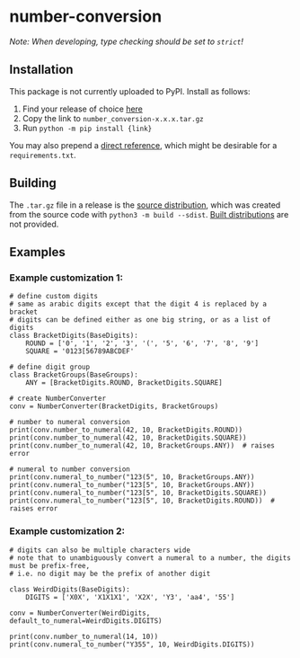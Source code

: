 # number-conversion

*Note: When developing, type checking should be set to `strict`!*

## Installation
This package is not currently uploaded to PyPI. Install as follows:

1. Find your release of choice [here](https://github.com/pschlo/number-conversion/releases)
2. Copy the link to `number_conversion-x.x.x.tar.gz`
3. Run `python -m pip install {link}`

You may also prepend a [direct reference](https://peps.python.org/pep-0440/#direct-references), which might be desirable for a `requirements.txt`.


## Building
The `.tar.gz` file in a release is the
[source distribution](https://packaging.python.org/en/latest/glossary/#term-Source-Distribution-or-sdist), which was created from the source code with `python3 -m build --sdist`.
[Built distributions](https://packaging.python.org/en/latest/glossary/#term-Built-Distribution)
are not provided.


## Examples

### Example customization 1:

```python3
# define custom digits
# same as arabic digits except that the digit 4 is replaced by a bracket
# digits can be defined either as one big string, or as a list of digits
class BracketDigits(BaseDigits):
    ROUND = ['0', '1', '2', '3', '(', '5', '6', '7', '8', '9']
    SQUARE = '0123[56789ABCDEF'

# define digit group
class BracketGroups(BaseGroups):
    ANY = [BracketDigits.ROUND, BracketDigits.SQUARE]

# create NumberConverter
conv = NumberConverter(BracketDigits, BracketGroups)

# number to numeral conversion
print(conv.number_to_numeral(42, 10, BracketDigits.ROUND))
print(conv.number_to_numeral(42, 10, BracketDigits.SQUARE))
print(conv.number_to_numeral(42, 10, BracketGroups.ANY))  # raises error

# numeral to number conversion
print(conv.numeral_to_number("123(5", 10, BracketGroups.ANY))
print(conv.numeral_to_number("123[5", 10, BracketGroups.ANY))
print(conv.numeral_to_number("123[5", 10, BracketDigits.SQUARE))
print(conv.numeral_to_number("123[5", 10, BracketDigits.ROUND))  # raises error
```

### Example customization 2:

```python3
# digits can also be multiple characters wide
# note that to unambiguously convert a numeral to a number, the digits must be prefix-free,
# i.e. no digit may be the prefix of another digit

class WeirdDigits(BaseDigits):
    DIGITS = ['X0X', 'X1X1X1', 'X2X', 'Y3', 'aa4', '55']

conv = NumberConverter(WeirdDigits, default_to_numeral=WeirdDigits.DIGITS)

print(conv.number_to_numeral(14, 10))
print(conv.numeral_to_number("Y355", 10, WeirdDigits.DIGITS))
```
